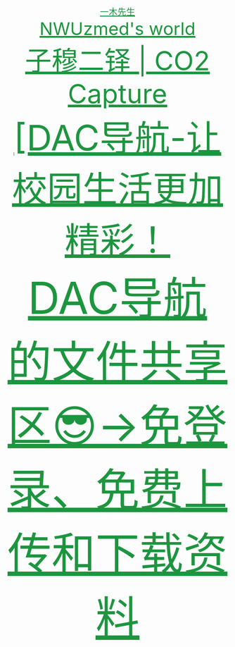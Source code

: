 <div align='center' >
  <a href="https://co2capture.cf/vita/" target="_blank" style="color:#1d953f;font-size:20px" >一木先生</a>
  <br>
  <a href="https://co2co2.cf/" target="_blank" style="color:#1d953f;font-size:40px" >NWUzmed's world</a>
  <br>
  <a href="https://nwuzmed.gitee.io/" target="_blank" style="color:#1d953f;font-size:60px" >子穆二铎 | CO2 Capture</a>
  <br>
  <a href="https://nwuzmed.ga/" target="_blank" style="color:#1d953f;font-size:80px" >[DAC导航-让校园生活更加精彩！</a>
  <br>
  <a href="http://nwuzmed.ysepan.com/" target="_blank" style="color:#1d953f;font-size:100px" >DAC导航的文件共享区😎→免登录、免费上传和下载资料</a>
  <br>
</div>
